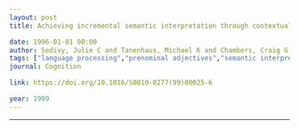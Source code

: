 ```yaml
---
layout: post
title: Achieving incremental semantic interpretation through contextual representation

date: 1996-01-01 00:00
author: Sedivy, Julie C and Tanenhaus, Michael K and Chambers, Craig G and Carlson, Gregory N
tags: ["language processing","prenominal adjectives","semantic interpretation"]
journal: Cognition

link: https://doi.org/10.1016/S0010-0277(99)00025-6

year: 1999
---
```

---